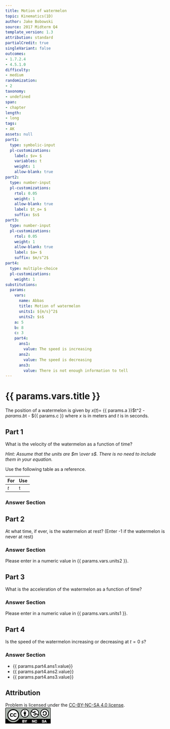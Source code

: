 ```yaml
---
title: Motion of watermelon
topic: Kinematics(1D)
author: Jake Bobowski
source: 2017 Midterm Q4
template_version: 1.3
attribution: standard
partialCredit: true
singleVariant: false
outcomes:
- 1.7.2.4
- 4.5.1.0
difficulty:
- medium
randomization:
- 2
taxonomy:
- undefined
span:
- chapter
length:
- long
tags:
- AK
assets: null
part1:
  type: symbolic-input
  pl-customizations:
    label: $v= $
    variables: t
    weight: 1
    allow-blank: true
part2:
  type: number-input
  pl-customizations:
    rtol: 0.05
    weight: 1
    allow-blank: true
    label: $t_o= $
    suffix: $s$
part3:
  type: number-input
  pl-customizations:
    rtol: 0.05
    weight: 1
    allow-blank: true
    label: $a= $
    suffix: $m/s^2$
part4:
  type: multiple-choice
  pl-customizations:
    weight: 1
substitutions:
  params:
    vars:
      name: Abbas
      title: Motion of watermelon
      units1: ${m/s}^2$
      units2: $s$
    a: 5
    b: 8
    c: 3
    part4:
      ans1:
        value: The speed is increasing
      ans2:
        value: The speed is decreasing
      ans3:
        value: There is not enough information to tell
---
```

# {{ params.vars.title }}
The position of a watermelon is given by $x(t) =$ {{ params.a }}$t^2 - ${{ params.b}}$t - ${{ params.c }} where $x$ is in meters and $t$ is in seconds.

## Part 1

What is the velocity of the watermelon as a function of time?

_Hint: Assume that the units are $m \over s$. There is no need to include them in your equation._

Use the following table as a reference.

| For  | Use   |
|----------|-------|
| $t$  | t  |

### Answer Section

## Part 2

At what time, if ever, is the watermelon at rest? (Enter -1 if the watermelon is never at rest)

### Answer Section

Please enter in a numeric value in {{ params.vars.units2 }}.

## Part 3

What is the acceleration of the watermelon as a function of time?

### Answer Section

Please enter in a numeric value in {{ params.vars.units1 }}.

## Part 4

Is the speed of the watermelon increasing or decreasing at $t=0$ $s$?

### Answer Section

- {{ params.part4.ans1.value}}
- {{ params.part4.ans2.value}}
- {{ params.part4.ans3.value}}

## Attribution

Problem is licensed under the [CC-BY-NC-SA 4.0 license](https://creativecommons.org/licenses/by-nc-sa/4.0/).<br> ![The Creative Commons 4.0 license requiring attribution-BY, non-commercial-NC, and share-alike-SA license.](https://raw.githubusercontent.com/firasm/bits/master/by-nc-sa.png)